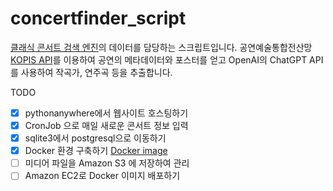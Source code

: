 # concertfinder_script

[클래식 콘서트 검색 엔진](https://www.classical-concert-kr.info/)의 데이터를 담당하는 스크립트입니다. 
공연예술통합전산망 [KOPIS API](https://kopis.or.kr/por/cs/openapi/openApiInfo.do?menuId=MNU_00074)를 이용하여 공연의 메타데이터와 포스터를 얻고 OpenAI의 ChatGPT API를 사용하여 작곡가, 연주곡 등을 추출합니다. 

TODO
- [x] pythonanywhere에서 웹사이트 호스팅하기
- [x] CronJob 으로 매일 새로운 콘서트 정보 입력
- [x] sqlite3에서 postgresql으로 이동하기 
- [x] Docker 환경 구축하기 [Docker image](https://hub.docker.com/layers/niceweather/concertfinder/1.0.2/images/sha256-d3f1e35b258eea46e498c2ea02465d4cee57637f09311e11da96458af7ec28fa?context=repo)
- [ ] 미디어 파일을 Amazon S3 에 저장하여 관리
- [ ] Amazon EC2로 Docker 이미지 배포하기
